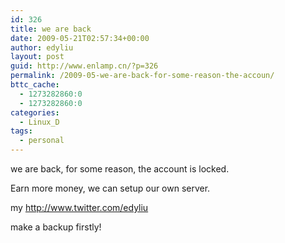 ```yaml
---
id: 326
title: we are back
date: 2009-05-21T02:57:34+00:00
author: edyliu
layout: post
guid: http://www.enlamp.cn/?p=326
permalink: /2009-05-we-are-back-for-some-reason-the-accoun/
bttc_cache:
  - 1273282860:0
  - 1273282860:0
categories:
  - Linux_D
tags:
  - personal
---
```

we are back, for some reason, the account is locked.
  
Earn more money, we can setup our own server.

my http://www.twitter.com/edyliu

make a backup firstly!